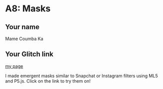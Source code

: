 # A8: Masks

## Your name
Mame Coumba Ka

## Your Glitch link
[my page](https://coumbak-a8.glitch.me)

I made emergent masks similar to Snapchat or Instagram filters using ML5 and P5.js. Click on the link to try them on!
